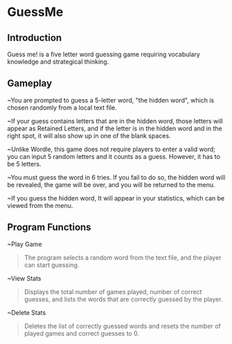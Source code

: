 # GuessMe

## Introduction
Guess me! is a five letter word guessing game requiring vocabulary knowledge and strategical thinking.

## Gameplay
~You are prompted to guess a 5-letter word, "the hidden word", which is chosen randomly from a local text file.

~If your guess contains letters that are in the hidden word, those letters will appear as Retained Letters, and if the letter is in the hidden word and in the right spot, it will also show up in one of the blank spaces.

~Unlike Wordle, this game does not require players to enter a valid word; you can input 5 random letters and it counts as a guess. However, it has to be 5 letters.

~You must guess the word in 6 tries. If you fail to do so, the hidden word will be revealed, the game will be over, and you will be returned to the menu.

~If you guess the hidden word, It will appear in your statistics, which can be viewed from the menu.

## Program Functions
~Play Game
>The program selects a random word from the text file, and the player can start guessing.

~View Stats
>Displays the total number of games played, number of correct guesses, and lists the words that are correctly guessed by the player.

~Delete Stats
>Deletes the list of correctly guessed words and resets the number of played games and correct guesses to 0.

